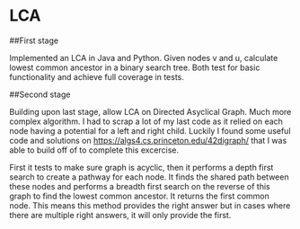 ﻿# LCA

##First stage

Implemented an LCA in Java and Python. Given nodes v and u, calculate lowest common ancestor in a binary search tree. Both test for basic functionality and achieve full coverage in tests.

##Second stage

Building upon last stage, allow LCA on Directed Asyclical Graph. Much more complex algorithm. I had to scrap a lot of my last code as it relied on each node having a potential for a left and right child. Luckily I found some useful code and solutions on https://algs4.cs.princeton.edu/42digraph/ that I was able to build off of to complete this excercise.

First it tests to make sure graph is acyclic, then it performs a depth first search to create a pathway for each node. It finds the shared path between these nodes and performs a breadth first search on the reverse of this graph to find the lowest common ancestor. It returns the first common node. This means this method provides the right answer but in cases where there are multiple right answers, it will only provide the first.
